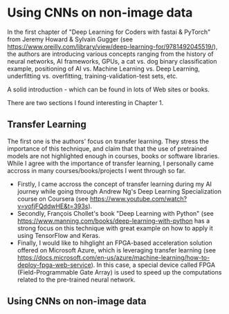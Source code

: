# Using CNNs on non-image data

In the first chapter of "Deep Learning for Coders with fastai & PyTorch" from Jeremy Howard & Sylvain Gugger (see <https://www.oreilly.com/library/view/deep-learning-for/9781492045519/>), the authors are introducing various concepts ranging from the history of neural networks, AI frameworks, GPUs, a cat vs. dog binary classification example, positioning of AI vs. Machine Learning vs. Deep Learning, underfitting vs. overfitting, training-validation-test sets, etc.

A solid introduction - which can be found in lots of Web sites or books. 

There are two sections I found interesting in Chapter 1.

## Transfer Learning
The first one is the authors' focus on transfer learning. They stress the importance of this technique, and claim that that the use of pretrained models are not highlighted enough in courses, books or software libraries. While I agree with the importance of transfer learning, I personally came accross in many courses/books/projects I went through so far.
* Firstly, I came accross the concept of transfer learning during my AI journey while going through Andrew Ng's Deep Learning Specialization course on Coursera (see <https://www.youtube.com/watch?v=yofjFQddwHE&t=393s>).     
* Secondly, François Chollet's book "Deep Learning with Python" (see <https://www.manning.com/books/deep-learning-with-python> has a strong focus on this technique with great example on how to apply it using TensorFlow and Keras.
* Finally, I would like to hihglight an FPGA-based acceleration solution offered on Microsoft Azure, which is leveraging transfer learning (see <https://docs.microsoft.com/en-us/azure/machine-learning/how-to-deploy-fpga-web-service>). In this case, a special device called FPGA (Field-Programmable Gate Array) is used to speed up the computations related to the pre-trained neural network.

## Using CNNs on non-image data
